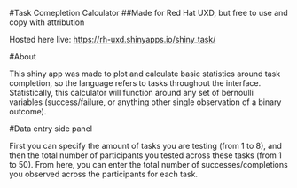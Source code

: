 #Task Comepletion Calculator
##Made for Red Hat UXD, but free to use and copy with attribution

Hosted here live: https://rh-uxd.shinyapps.io/shiny_task/

#About

This shiny app was made to plot and calculate basic statistics around task completion, so the language refers to tasks throughout the interface. Statistically, this calculator will function around any set of bernoulli variables (success/failure, or anything other single observation of a binary outcome).

#Data entry side panel

First you can specify the amount of tasks you are testing (from 1 to 8), and then the total number of participants you tested across these tasks (from 1 to 50). From here, you can enter the total number of successes/completions you observed across the participants for each task.

